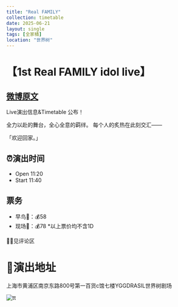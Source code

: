 ```yaml
---
title: "Real FAMILY"
collection: timetable
date: 2025-06-21
layout: single
tags: [全家桶]
location: "世界树"
---
```


# 【1st Real FAMILY idol live】
## [微博原文](https://weibo.com/7845127268/Px8oGlDPb)
Live演出信息&Timetable 公布！

全力以赴的舞台，全心全意的羁绊。
每个人的炙热在此刻交汇——

「欢迎回家。」

## ⏰演出时间
- Open 11:20
- Start 11:40
## 票务
- 早鸟🎫：💰58
- 现场🎫：💰78
*以上票价均不含1D

🎫🐴见评论区

# 📍演出地址
上海市黄浦区南京东路800号第一百货c馆七楼YGGDRASIL世界树剧场

![tt](/timetable/2025/06/21/14.jpg)